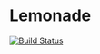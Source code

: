 # Lemonade
[![Build Status](https://travis-ci.org/fablabromagna-org/Lemonade.svg?branch=master)](https://travis-ci.org/fablabromagna-org/Lemonade)
